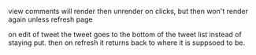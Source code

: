 view comments will render then unrender on clicks, but then won't render again unless refresh page 

on edit of tweet the tweet goes to the bottom of the tweet list instead of staying put. then on refresh it returns back to where it is suppsoed to be. 

